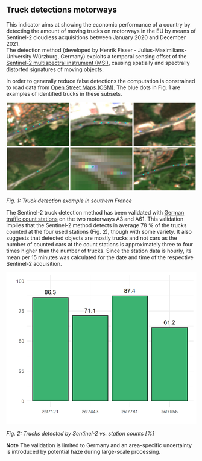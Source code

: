 ## Truck detections motorways

This indicator aims at showing the economic performance of a country by detecting the amount of moving trucks on motorways in the EU by means of Sentinel-2 cloudless acquisitions between January 2020 and December 2021.  
The detection method (developed by Henrik Fisser - Julius-Maximilians-University Würzburg, Germany) exploits a temporal sensing offset of the [Sentinel-2 multispectral instrument (MSI)](https://sentinels.copernicus.eu/web/sentinel/technical-guides/sentinel-2-msi/msi-instrument),
causing spatially and spectrally distorted signatures of moving objects. 

In order to generally reduce false detections the computation is constrained to road data from [Open Street Maps (OSM)](https://wiki.openstreetmap.org/wiki/Key:highway).
The blue dots in Fig. 1 are examples of identified trucks in these subsets.

![](https://raw.githubusercontent.com/eurodatacube/eodash-assets/main/collections/E12c_truck_detections_motorways/E12c_2018-04-19_france.jpg)

*Fig. 1: Truck detection example in southern France*

The Sentinel-2 truck detection method has been validated with [German traffic count stations](https://www.bast.de/BASt_2017/DE/Verkehrstechnik/Fachthemen/v2-verkehrszaehlung/zaehl_node.html)
on the two motorways A3 and A61. This validation implies that the Sentinel-2 method detects in average 78 % of the trucks counted at the four used stations (Fig. 2),
though with some variety. It also suggests that detected objects are mostly trucks and not cars as the number of counted cars at the count stations is approximately three to four times higher than the number of trucks.
Since the station data is hourly, its mean per 15 minutes was calculated for the date and time of the respective Sentinel-2 acquisition.

![](https://raw.githubusercontent.com/eurodatacube/eodash-assets/main/collections/E12c_truck_detections_motorways/E12c_validation_percentages.png)

*Fig. 2: Trucks detected by Sentinel-2 vs. station counts [%]*

**Note**
The validation is limited to Germany and an area-specific uncertainty is introduced by potential haze during large-scale processing.
